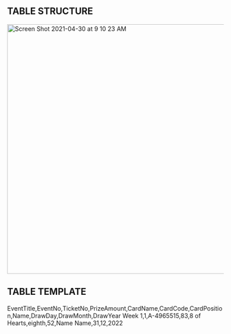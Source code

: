 ## TABLE STRUCTURE

<img width="581" alt="Screen Shot 2021-04-30 at 9 10 23 AM" src="https://user-images.githubusercontent.com/74011624/116699711-e60f9680-a993-11eb-9535-f9bac0de05b6.png">

## TABLE TEMPLATE

EventTitle,EventNo,TicketNo,PrizeAmount,CardName,CardCode,CardPosition,Name,DrawDay,DrawMonth,DrawYear
Week 1,1,A-4965515,83,8 of Hearts,eighth,52,Name Name,31,12,2022
